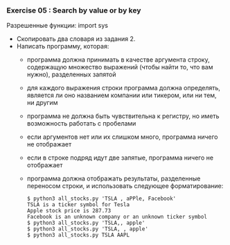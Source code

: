 ### Exercise 05 : Search by value or by key

Разрешенные функции: import sys

* Скопировать два словаря из задания 2.
* Написать программу, которая:
    - программа должна принимать в качестве аргумента строку, содержащую множество выражений (чтобы найти то, что вам нужно),   разделенных запятой
    - для каждого выражения строки программа должна определять, является ли оно названием компании или тикером, или ни тем, ни другим
    - программа не должна быть чувствительна к регистру, но иметь возможность работать с пробелами
    - если аргументов нет или их слишком много, программа ничего не отображает
    - если в строке подряд идут две запятые, программа ничего не отображает
    - программа должна отображать результаты, разделенные переносом строки, и использовать следующее форматирование:

          $ python3 all_stocks.py 'TSLA , aPPle, Facebook'
          TSLA is a ticker symbol for Tesla
          Apple stock price is 287.73
          Facebook is an unknown company or an unknown ticker symbol
          $ python3 all_stocks.py 'TSLA,, apple'
          $ python3 all_stocks.py 'TSLA, , apple'
          $ python3 all_stocks.py TSLA AAPL
